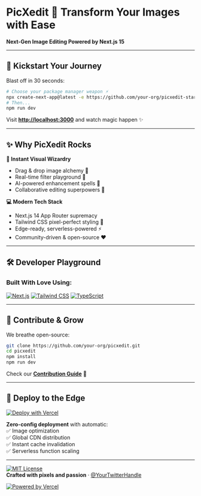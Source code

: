 # PicXedit 🚀 Transform Your Images with Ease  
**Next-Gen Image Editing Powered by Next.js 15**  

---

## 🎉 Kickstart Your Journey  

Blast off in 30 seconds:  
```bash
# Choose your package manager weapon ⚡
npx create-next-app@latest -e https://github.com/your-org/picxedit-starter
# Then...
npm run dev
```

Visit **[http://localhost:3000](http://localhost:3000)** and watch magic happen ✨  

---

## ✨ Why PicXedit Rocks  

**🚀 Instant Visual Wizardry**  
- Drag & drop image alchemy 🌈  
- Real-time filter playground 🔮  
- AI-powered enhancement spells 🤖  
- Collaborative editing superpowers 👥  

**💻 Modern Tech Stack**  
- Next.js 14 App Router supremacy  
- Tailwind CSS pixel-perfect styling 🎨  
- Edge-ready, serverless-powered ⚡  
- Community-driven & open-source ❤️  

---

## 🛠️ Developer Playground  

### Built With Love Using:  
[![Next.js](https://img.shields.io/badge/Next.js-14-black?logo=next.js)](https://nextjs.org)
[![Tailwind CSS](https://img.shields.io/badge/Tailwind_CSS-3.4-blue?logo=tailwind-css)](https://tailwindcss.com)
[![TypeScript](https://img.shields.io/badge/TypeScript-5.0-blue?logo=typescript)](https://www.typescriptlang.org)

---

## 🌱 Contribute & Grow  

We breathe open-source:  
```bash
git clone https://github.com/your-org/picxedit.git
cd picxedit
npm install
npm run dev
```

Check our **[Contribution Guide](https://github.com/your-org/picxedit/CONTRIBUTING.md)** 🌟  

---

## 🚀 Deploy to the Edge  

[![Deploy with Vercel](https://vercel.com/button)](https://vercel.com/new/clone?repository-url=https://github.com/your-org/picxedit)

**Zero-config deployment** with automatic:  
✅ Image optimization  
✅ Global CDN distribution  
✅ Instant cache invalidation  
✅ Serverless function scaling  

---

[![MIT License](https://img.shields.io/badge/License-MIT-green.svg)](https://opensource.org/licenses/MIT)  
**Crafted with pixels and passion** · [@YourTwitterHandle](https://twitter.com/YourHandle)  

[![Powered by Vercel](https://assets.vercel.com/image/upload/front/assets/design/vercel-triangle-black.svg)](https://vercel.com?utm_source=picxedit&utm_campaign=oss)
